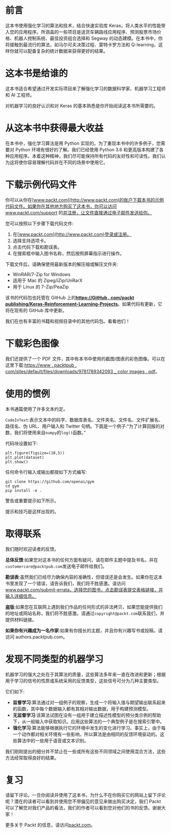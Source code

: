 <title>Unknown</title>  <link href="../stylesheet.css" rel="stylesheet" type="text/css"> <link href="../page_styles1.css" rel="stylesheet" type="text/css">

# 前言

这本书使用强化学习的算法和技术，结合快速实验库 Keras，将人类水平的性能带入您的应用程序。所涵盖的一些项目是送货车辆路线应用程序、预测股票市场价格、机器人控制系统、最佳投资组合选择和 Segway 的动态建模。在本书中，你将接触到最流行的算法，如马尔可夫决策过程、蒙特卡罗方法和 Q-learning，这样你就可以配备复杂的统计数据来获得更好的结果。

<title>Unknown</title>  <link href="../stylesheet.css" rel="stylesheet" type="text/css"> <link href="../page_styles1.css" rel="stylesheet" type="text/css">

# 这本书是给谁的

这本书适合希望通过开发实际项目来了解强化学习的数据科学家、机器学习工程师和 AI 工程师。

对机器学习的良好认识和对 Keras 的基本熟悉是你开始阅读这本书所需要的。

<title>Unknown</title>  <link href="../stylesheet.css" rel="stylesheet" type="text/css"> <link href="../page_styles1.css" rel="stylesheet" type="text/css">

# 从这本书中获得最大收益

在本书中，强化学习算法是用 Python 实现的。为了重现本书中的许多例子，您需要对 Python 环境有很好的了解。我们已经使用 Python 3.6 和更高版本构建了各种应用程序。本着这种精神，我们尽可能保持所有代码的友好性和可读性。我们认为这将使你容易理解代码并在不同的场景中使用它。

<title>Unknown</title>  <link href="../stylesheet.css" rel="stylesheet" type="text/css"> <link href="../page_styles1.css" rel="stylesheet" type="text/css">

# 下载示例代码文件

你可以从你在[www.packt.com](http://www.packt.com)的账户下载本书的示例代码文件。如果你在其他地方购买了这本书，你可以访问 www.packt.com/support 的[并注册，让文件直接通过电子邮件发送给你。](http://www.packt.com/support)

您可以按照以下步骤下载代码文件:

1.  在[www.packt.com](http://www.packt.com)登录或注册。
2.  选择支持选项卡。
3.  点击代码下载和勘误表。
4.  在搜索框中输入图书名称，然后按照屏幕指示进行操作。

下载文件后，请确保使用最新版本的解压缩或解压文件夹:

*   WinRAR/7-Zip for Windows
*   适用于 Mac 的 Zipeg/iZip/UnRarX
*   用于 Linux 的 7-Zip/PeaZip

该书的代码包也托管在 GitHub 上的[**https://GitHub . com/packt publishing/Keras-Reinforcement-Learning-Projects**](https://github.com/PacktPublishing/Keras-Reinforcement-Learning-Projects)。如果代码有更新，它将在现有的 GitHub 库中更新。

我们在也有丰富的书籍和视频目录中的其他代码包。看看他们！

<title>Unknown</title>  <link href="../stylesheet.css" rel="stylesheet" type="text/css"> <link href="../page_styles1.css" rel="stylesheet" type="text/css">

# 下载彩色图像

我们还提供了一个 PDF 文件，其中有本书中使用的截图/图表的彩色图像。可以在这里下载:[https://www . packtpub . com/sites/default/files/downloads/9781789342093 _ color images . pdf](_ColorImages.pdf)。

<title>Unknown</title>  <link href="../stylesheet.css" rel="stylesheet" type="text/css"> <link href="../page_styles1.css" rel="stylesheet" type="text/css">

# 使用的惯例

本书通篇使用了许多文本约定。

`CodeInText`:表示文本中的码字、数据库表名、文件夹名、文件名、文件扩展名、路径名、伪 URL、用户输入和 Twitter 句柄。下面是一个例子:“为了计算回报的对数，我们将使用来自`numpy`的`log()`函数。”

代码块设置如下:

```
plt.figure(figsize=(10,5))
plt.plot(dataset)
plt.show()
```

任何命令行输入或输出都按如下方式编写:

```
git clone https://github.com/openai/gym
cd gym
pip install -e .
```

警告或重要提示如下所示。

提示和技巧是这样出现的。

<title>Unknown</title>  <link href="../stylesheet.css" rel="stylesheet" type="text/css"> <link href="../page_styles1.css" rel="stylesheet" type="text/css">

# 取得联系

我们随时欢迎读者的反馈。

**总体反馈**:如果您对这本书的任何方面有疑问，请在邮件主题中提及书名，并在`customercare@packtpub.com`发送电子邮件给我们。

**勘误表**:虽然我们已经尽力确保内容的准确性，但错误还是会发生。如果你在这本书里发现了一个错误，请告诉我们，我们将不胜感激。请访问 www.packt.com/submit-errata，选择您的图书，点击勘误表提交表格链接，并输入详细信息。

**盗版**:如果您在互联网上遇到我们作品的任何形式的非法拷贝，如果您能提供我们的地址或网站名称，我们将不胜感激。请通过`copyright@packt.com`联系我们，并提供材料链接。

**如果你有兴趣成为一名作家**:如果有你擅长的主题，并且你有兴趣写书或投稿，请访问 authors.packtpub.com。

<title>Unknown</title>  <link href="../stylesheet.css" rel="stylesheet" type="text/css"> <link href="../page_styles1.css" rel="stylesheet" type="text/css">

# 发现不同类型的机器学习

机器学习的强大之处在于其算法的质量，这些算法多年来一直在改进和更新；根据用于学习的信号的性质或系统采用的反馈类型，这些信号可分为几种主要类型。

它们如下:

*   **监督学习**:算法通过对一组例子的观察，生成一个将输入值与期望输出联系起来的函数，其中每个数据输入都有其相对输出数据，用于构建预测模型。
*   **无监督学习**:该算法试图在没有一组用于建立描述性模型的预分类示例的帮助下，从一般输入中获取知识。应用这些算法的一个典型例子是在搜索引擎中。
*   **强化学习**:算法能够根据执行它的环境中发生的变化进行学习。事实上，由于每一个动作都对相关环境有一些影响，所以算法是由相同的反馈环境驱动的。这些算法中的一些用于语音或文本识别。

我们刚刚提出的细分并不禁止在一些或所有这些不同领域之间使用混合方法，这些方法经常取得良好的结果。

<title>Unknown</title>  <link href="../stylesheet.css" rel="stylesheet" type="text/css"> <link href="../page_styles1.css" rel="stylesheet" type="text/css">

# 复习

请留下评论。一旦你阅读并使用了这本书，为什么不在你购买它的网站上留下评论呢？潜在的读者可以看到并使用您不带偏见的意见来做出购买决定，我们 Packt 可以了解您对我们产品的看法，我们的作者可以看到您对他们的书的反馈。谢谢大家！

更多关于 Packt 的信息，请访问[packt.com](http://www.packt.com/)。